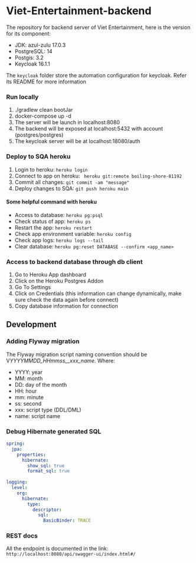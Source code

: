 # Viet-Entertainment-backend

The repository for backend server of Viet Entertainment, here is the version for its component:
  - JDK: azul-zulu 17.0.3
  - PostgreSQL: 14
  - Postgis: 3.2
  - Keycloak 16.1.1 

The `keycloak` folder store the automation configuration for keycloak. Refer its README for more information

### Run locally
1. ./gradlew clean bootJar 
2. docker-compose up -d
3. The server will be launch in localhost:8080
4. The backend will be exposed at localhost:5432 with account (postgres/postgres)
5. The keycloak server will be at localhost:18080/auth

### Deploy to SQA heroku 
1. Login to heroku: `heroku login`
2. Connect to app on heroku: ` heroku git:remote boiling-shore-81192`
3. Commit all changes: `git commit -am "message"`
4. Deploy changes to SQA: `git push heroku main`


#### Some helpful command with heroku
* Access to database: `heroku pg:psql`
* Check status of app: `heroku ps`
* Restart the app: `heroku restart`
* Check app environment variable: `heroku config` 
* Check app logs: `heroku logs --tail`
* Clear database: `heroku pg:reset DATABASE --confirm <app_name>`

### Access to backend database through db client
1. Go to Heroku App dashboard
2. Click on the Heroku Postgres Addon
3. Go To Settings
4. Click on Credentials (this information can change dynamically, make sure check the data again before connect)
5. Copy database information for connection


## Development ##

### Adding Flyway migration ### 
The Flyway migration script naming convention should be V*YYYYMMDD_HHmmss__xxx_name*.
Where:
  - YYYY: year
  - MM: month
  - DD: day of the month
  - HH: hour 
  - mm: minute 
  - ss: second
  - xxx: script type (DDL/DML)
  - name: script name

### Debug Hibernate generated SQL 
```yaml
spring:
  jpa:
    properties:
      hibernate:
        show_sql: true    
        format_sql: true   
        
logging:
  level:
    org:
      hibernate:
        type:
          descriptor:
            sql:
              BasicBinder: TRACE
```

### REST docs ###
All the endpoint is documented in the link: `http://localhost:8080/api/swagger-ui/index.html#/`